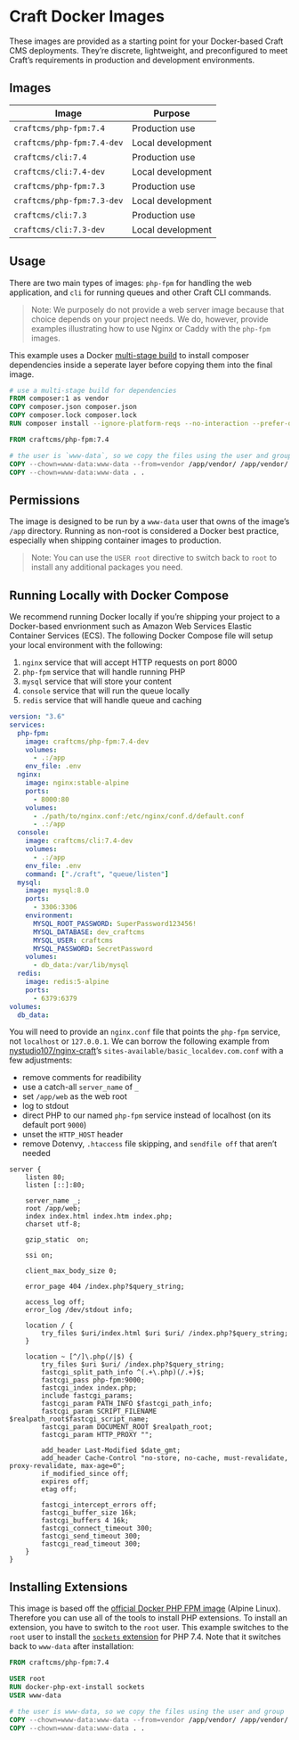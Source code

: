 # Craft Docker Images

These images are provided as a starting point for your Docker-based Craft CMS deployments. They’re discrete, lightweight, and preconfigured to meet Craft’s requirements in production and development environments.

## Images

| Image                      | Purpose           |
|----------------------------|-------------------|
| `craftcms/php-fpm:7.4`     | Production use    |
| `craftcms/php-fpm:7.4-dev` | Local development |
| `craftcms/cli:7.4`         | Production use    |
| `craftcms/cli:7.4-dev`     | Local development |
| `craftcms/php-fpm:7.3`     | Production use    |
| `craftcms/php-fpm:7.3-dev` | Local development |
| `craftcms/cli:7.3`         | Production use    |
| `craftcms/cli:7.3-dev`     | Local development |

## Usage

There are two main types of images: `php-fpm` for handling the web application, and `cli` for running queues and other Craft CLI commands.

> Note: We purposely do not provide a web server image because that choice depends on your project needs. We do, however, provide examples illustrating how to use Nginx or Caddy with the `php-fpm` images.

This example uses a Docker [multi-stage build](https://docs.docker.com/develop/develop-images/multistage-build/) to install composer dependencies inside a seperate layer before copying them into the final image.

```dockerfile
# use a multi-stage build for dependencies
FROM composer:1 as vendor
COPY composer.json composer.json
COPY composer.lock composer.lock
RUN composer install --ignore-platform-reqs --no-interaction --prefer-dist

FROM craftcms/php-fpm:7.4

# the user is `www-data`, so we copy the files using the user and group
COPY --chown=www-data:www-data --from=vendor /app/vendor/ /app/vendor/
COPY --chown=www-data:www-data . .
```

## Permissions

The image is designed to be run by a `www-data` user that owns of the image’s `/app` directory. Running as non-root is considered a Docker best practice, especially when shipping container images to production.

> Note: You can use the `USER root` directive to switch back to `root` to install any additional packages you need.

## Running Locally with Docker Compose

We recommend running Docker locally if you’re shipping your project to a Docker-based envrionment such as Amazon Web Services Elastic Container Services (ECS). The following Docker Compose file will setup your local environment with the following:

1. `nginx` service that will accept HTTP requests on port 8000
2. `php-fpm` service that will handle running PHP
3. `mysql` service that will store your content
4. `console` service that will run the queue locally
5. `redis` service that will handle queue and caching

```yaml
version: "3.6"
services:
  php-fpm:
    image: craftcms/php-fpm:7.4-dev
    volumes:
      - .:/app
    env_file: .env
  nginx:
    image: nginx:stable-alpine
    ports:
      - 8000:80
    volumes:
      - ./path/to/nginx.conf:/etc/nginx/conf.d/default.conf
      - .:/app
  console:
    image: craftcms/cli:7.4-dev
    volumes:
      - .:/app
    env_file: .env
    command: ["./craft", "queue/listen"]
  mysql:
    image: mysql:8.0
    ports:
      - 3306:3306
    environment:
      MYSQL_ROOT_PASSWORD: SuperPassword123456!
      MYSQL_DATABASE: dev_craftcms
      MYSQL_USER: craftcms
      MYSQL_PASSWORD: SecretPassword
    volumes:
      - db_data:/var/lib/mysql
  redis:
    image: redis:5-alpine
    ports:
      - 6379:6379
volumes:
  db_data:
```

You will need to provide an `nginx.conf` file that points the `php-fpm` service, not `localhost` or `127.0.0.1`. We can borrow the following example from [nystudio107/nginx-craft](https://github.com/nystudio107/nginx-craft)’s `sites-available/basic_localdev.com.conf` with a few adjustments:

- remove comments for readibility
- use a catch-all `server_name` of `_`
- set `/app/web` as the web root
- log to stdout
- direct PHP to our named `php-fpm` service instead of localhost (on its default port `9000`)
- unset the `HTTP_HOST` header
- remove Dotenvy, `.htaccess` file skipping, and `sendfile off` that aren’t needed

```nginx
server {
    listen 80;
    listen [::]:80;

    server_name _;
    root /app/web;
    index index.html index.htm index.php;
    charset utf-8;

    gzip_static  on;

    ssi on;

    client_max_body_size 0;

    error_page 404 /index.php?$query_string;

    access_log off;
    error_log /dev/stdout info;

    location / {
        try_files $uri/index.html $uri $uri/ /index.php?$query_string;
    }

    location ~ [^/]\.php(/|$) {
        try_files $uri $uri/ /index.php?$query_string;
        fastcgi_split_path_info ^(.+\.php)(/.+)$;
        fastcgi_pass php-fpm:9000;
        fastcgi_index index.php;
        include fastcgi_params;
        fastcgi_param PATH_INFO $fastcgi_path_info;
        fastcgi_param SCRIPT_FILENAME $realpath_root$fastcgi_script_name;
        fastcgi_param DOCUMENT_ROOT $realpath_root;
        fastcgi_param HTTP_PROXY "";

        add_header Last-Modified $date_gmt;
        add_header Cache-Control "no-store, no-cache, must-revalidate, proxy-revalidate, max-age=0";
        if_modified_since off;
        expires off;
        etag off;

        fastcgi_intercept_errors off;
        fastcgi_buffer_size 16k;
        fastcgi_buffers 4 16k;
        fastcgi_connect_timeout 300;
        fastcgi_send_timeout 300;
        fastcgi_read_timeout 300;
    }
}
```

## Installing Extensions

This image is based off the [official Docker PHP FPM image](https://hub.docker.com/_/php) (Alpine Linux). Therefore you can use all of the tools to install PHP extensions. To install an extension, you have to switch to the `root` user. This example switches to the `root` user to install the [`sockets` extension](https://www.php.net/manual/en/book.sockets.php) for PHP 7.4. Note that it switches back to `www-data` after installation:

```dockerfile
FROM craftcms/php-fpm:7.4

USER root
RUN docker-php-ext-install sockets
USER www-data

# the user is www-data, so we copy the files using the user and group
COPY --chown=www-data:www-data --from=vendor /app/vendor/ /app/vendor/
COPY --chown=www-data:www-data . .
```
